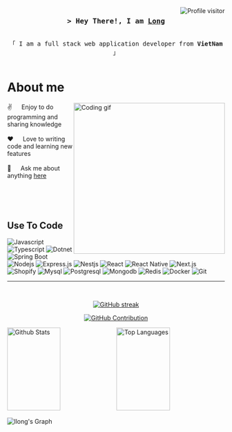 

<a href="https://komarev.com/ghpvc/?username=llong2195">
  <img align="right" src="https://komarev.com/ghpvc/?username=llong2195&label=Visitors&color=0e75b6&style=flat" alt="Profile visitor" />
</a>


<!-- Intro  -->
<h3 align="center">
        <samp>&gt; Hey There!, I am
                <b><a target="_blank" href="https://llong2195.com">Long</a></b>
        </samp>
</h3>


<p align="center"> 
  <samp>
    <br>
    「 I am a full stack web application developer from <b>VietNam</b> 」
    <br>
    <br>
  </samp>
</p>
<!--  
<p align="center">
 <a href="https://llong2195.com" target="blank">
  <img src="https://img.shields.io/badge/Website-DC143C?style=for-the-badge&logo=medium&logoColor=white" alt="llong2195" />
 </a>
 <a href="https://linkedin.com/in/llong2195" target="_blank">
  <img src="https://img.shields.io/badge/LinkedIn-0077B5?style=for-the-badge&logo=linkedin&logoColor=white" alt="llong2195"/>
 </a>
 <a href="https://twitter.com/llong2195" target="_blank">
  <img src="https://img.shields.io/badge/Twitter-1DA1F2?style=for-the-badge&logo=twitter&logoColor=white" />
 </a>
 <a href="https://instagram.com/llong2195" target="_blank">
  <img src="https://img.shields.io/badge/Instagram-fe4164?style=for-the-badge&logo=instagram&logoColor=white" alt="llong2195" />
 </a> 
 <a href="https://facebook.com/llong2195" target="_blank">
  <img src="https://img.shields.io/badge/Facebook-20BEFF?&style=for-the-badge&logo=facebook&logoColor=white" alt="llong2195"  />
  </a>
</p>
<br />  -->

<!-- About Section -->
 # About me
 
<p>
 <img align="right" width="350" src="/assets/programmer.gif" alt="Coding gif" />
  
 ✌️ &emsp; Enjoy to do programming and sharing knowledge <br/><br/>
 ❤️ &emsp; Love to writing code and learning new features<br/><br/>
 💬 &emsp; Ask me about anything [here](https://github.com/llong2195/llong2195/issues)

</p>

<br/>
<br/>
<br/>

## Use To Code

![Javascript](https://img.shields.io/badge/javascript-F0DB4F?style=for-the-badge&labelColor=black&logo=javascript&logoColor=F0DB4F)
![Typescript](https://img.shields.io/badge/typescript-007acc?style=for-the-badge&labelColor=black&logo=typescript&logoColor=007acc)
![Dotnet](https://img.shields.io/badge/dotnet-512BD4?style=for-the-badge&labelColor=black&logo=dotnet&logoColor=512BD4)
![Spring Boot](https://img.shields.io/badge/springboot-6DB33F?style=for-the-badge&labelColor=black&logo=springboot&logoColor=6DB33F)
![Nodejs](https://img.shields.io/badge/nodejs-3C873A?style=for-the-badge&labelColor=black&logo=node.js&logoColor=3C873A)
![Express.js](https://img.shields.io/badge/express.js-000000?style=for-the-badge&labelColor=black&logo=express&logoColor=white)
![Nestjs](https://img.shields.io/badge/nestjs-E0234E?style=for-the-badge&labelColor=black&logo=nestjs&logoColor=E0234E)
![React](https://img.shields.io/badge/react-61DBFB?style=for-the-badge&labelColor=black&logo=react&logoColor=61DBFB)
![React Native](https://img.shields.io/badge/react_Native-20232A?style=for-the-badge&labelColor=black&logo=react&logoColor=61DAFB)
![Next.js](https://img.shields.io/badge/next.js-000000?style=for-the-badge&labelColor=black&logo=nextdotjs&logoColor=white)
![Shopify](https://img.shields.io/badge/shopify-7AB55C?style=for-the-badge&labelColor=black&logo=shopify&logoColor=white)
![Mysql](https://img.shields.io/badge/mysql-4479A1?style=for-the-badge&labelColor=black&logo=mysql&logoColor=4479A1)
![Postgresql](https://img.shields.io/badge/postgresql-4169E1?style=for-the-badge&labelColor=black&logo=postgresql&logoColor=4169E1)
![Mongodb](https://img.shields.io/badge/mongodb-47A248?style=for-the-badge&labelColor=black&logo=mongodb&logoColor=47A248)
![Redis](https://img.shields.io/badge/redis-DC382D?style=for-the-badge&labelColor=black&logo=redis&logoColor=DC382D)
![Docker](https://img.shields.io/badge/docker-2496ED?style=for-the-badge&labelColor=black&logo=docker&logoColor=2496ED)
![Git](https://img.shields.io/badge/git-F05032?style=for-the-badge&labelColor=black&logo=git&logoColor=F05032)

<hr/>
<br/>

<p align="center">
  <a href="https://github.com/llong2195">
    <img src="https://github-readme-streak-stats.herokuapp.com/?user=llong2195&theme=radical&border=7F3FBF&background=0D1117" alt="GitHub streak"/>
  </a>
</p>

<p align="center">
  <a href="https://github.com/llong2195">
    <img src="https://github-profile-summary-cards.vercel.app/api/cards/profile-details?username=llong2195&theme=radical" alt="GitHub Contribution"/>
  </a>
</p>

<a> 
    <a href="https://github.com/llong2195"><img alt="Github Stats" src="https://denvercoder1-github-readme-stats.vercel.app/api?username=llong2195&show_icons=true&count_private=true&theme=react&border_color=7F3FBF&bg_color=0D1117&title_color=F85D7F&icon_color=F8D866" height="192px" width="49.5%"/></a>
  <a href="https://github.com/llong2195"><img alt="Top Languages" src="https://denvercoder1-github-readme-stats.vercel.app/api/top-langs/?username=llong2195&langs_count=8&layout=compact&theme=react&border_color=7F3FBF&bg_color=0D1117&title_color=F85D7F&icon_color=F8D866" height="192px" width="49.5%"/></a>
  <br/>
</a>


![llong's Graph](https://github-readme-activity-graph.vercel.app/graph?username=llong2195&custom_title=GitHub%20Activity%20Graph&bg_color=0D1117&color=7F3FBF&line=7F3FBF&point=7F3FBF&area_color=FFFFFF&title_color=FFFFFF&area=true)
